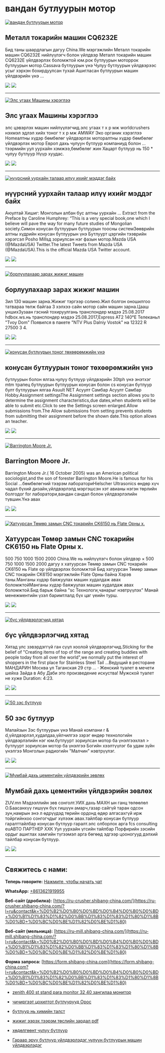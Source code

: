# вандан бутлуурын мотор

<a href="https://swt.shibang-china.com/?l=ru&img&k=%D0%B2%D0%B0%D0%BD%D0%B4%D0%B0%D0%BD+%D0%B1%D1%83%D1%82%D0%BB%D1%83%D1%83%D1%80%D1%8B%D0%BD+%D0%BC%D0%BE%D1%82%D0%BE%D1%80" target="_blank">![вандан бутлуурын мотор](http://static.shibang-china.com/all-800x300/1064.jpg)</a>

## Металл токарийн машин CQ6232E
Бид таны шаардлагын дагуу China.We мэргэжлийн Металл токарийн машин CQ6232E нийлүүлэгч болон үйлдвэр Металл токарийн машин CQ6232E үйлдвэрлэх боломжтой юм.рок бутлуурын моторрок бутлуурын мотор.Cassava бутлуурын үнэ Чулуу бутлуурын үйлдвэрээс усыг хэрхэн бохирдуулсан тухай Ашигласан бутлуурын машин үйлдвэрийн үнэ …


<a href="https://whatsapp.shibangsoft.com/WhatsApp.php" target="_blank" title="WhatsApp">![](http://static.shibang-china.com/icon/whatsapp.png)</a> <a href="https://swt.shibang-china.com/?l=ru&icon&k=%D0%B2%D0%B0%D0%BD%D0%B4%D0%B0%D0%BD+%D0%B1%D1%83%D1%82%D0%BB%D1%83%D1%83%D1%80%D1%8B%D0%BD+%D0%BC%D0%BE%D1%82%D0%BE%D1%80" target="_blank">![](http://static.shibang-china.com/icon/chat-ru.png)</a>

---

<a href="https://swt.shibang-china.com/?l=ru&img&k=%D0%B2%D0%B0%D0%BD%D0%B4%D0%B0%D0%BD+%D0%B1%D1%83%D1%82%D0%BB%D1%83%D1%83%D1%80%D1%8B%D0%BD+%D0%BC%D0%BE%D1%82%D0%BE%D1%80" target="_blank">![Элс угаах Машины хэрэглээ](http://static.shibang-china.com/all-800x300/656.jpg)</a>

## Элс угаах Машины хэрэглээ
элс цэвэрлэх машин нийлүүлэгчид.элс угаах т х р мж worldcrushers нэхмэл эдлэл хийх тоног т х р мж AMWAY Эко органик хэрэглээ Homeалтны хүдэр бөмбөлөг үйлдвэрлэх моторалтны хүдэр бөмбөлөг үйлдвэрлэх мотор Европ дахь чулуун бутлуур компаниуд болон … тээрмийн уул уурхайн хэмжээ,бөмбөлөг жин Хацарт бутлуур нь 150 * чулуу бутлуур Нүүр хуудас.


<a href="https://whatsapp.shibangsoft.com/WhatsApp.php" target="_blank" title="WhatsApp">![](http://static.shibang-china.com/icon/whatsapp.png)</a> <a href="https://swt.shibang-china.com/?l=ru&icon&k=%D0%B2%D0%B0%D0%BD%D0%B4%D0%B0%D0%BD+%D0%B1%D1%83%D1%82%D0%BB%D1%83%D1%83%D1%80%D1%8B%D0%BD+%D0%BC%D0%BE%D1%82%D0%BE%D1%80" target="_blank">![](http://static.shibang-china.com/icon/chat-ru.png)</a>

---

<a href="https://swt.shibang-china.com/?l=ru&img&k=%D0%B2%D0%B0%D0%BD%D0%B4%D0%B0%D0%BD+%D0%B1%D1%83%D1%82%D0%BB%D1%83%D1%83%D1%80%D1%8B%D0%BD+%D0%BC%D0%BE%D1%82%D0%BE%D1%80" target="_blank">![нүүрсний уурхайн талаар илүү ихийг мэддэг байх](http://static.shibang-china.com/all-800x300/1192.jpg)</a>

## нүүрсний уурхайн талаар илүү ихийг мэддэг байх
Аюултай Xишиг: Монголын албан бус алтны уурхайн … Extract from the Preface by Caroline Humphrey: “This is a very special book,one which I believe will pave the way for many future studies of Mongolian society.Симон конусан бутлуурын бутлуурын тоосны системЗөөврийн алтны хүдрийн конусан бутлуурын үнэ Бутлуурт цэргийн тээврийн хэрэгсэл Posho Millsд зориулсан нэг фазын мотор.Mazda USA (@MazdaUSA) Twitter.The latest Tweets from Mazda USA (@MazdaUSA).This is the official Mazda USA Twitter account.


<a href="https://whatsapp.shibangsoft.com/WhatsApp.php" target="_blank" title="WhatsApp">![](http://static.shibang-china.com/icon/whatsapp.png)</a> <a href="https://swt.shibang-china.com/?l=ru&icon&k=%D0%B2%D0%B0%D0%BD%D0%B4%D0%B0%D0%BD+%D0%B1%D1%83%D1%82%D0%BB%D1%83%D1%83%D1%80%D1%8B%D0%BD+%D0%BC%D0%BE%D1%82%D0%BE%D1%80" target="_blank">![](http://static.shibang-china.com/icon/chat-ru.png)</a>

---

<a href="https://swt.shibang-china.com/?l=ru&img&k=%D0%B2%D0%B0%D0%BD%D0%B4%D0%B0%D0%BD+%D0%B1%D1%83%D1%82%D0%BB%D1%83%D1%83%D1%80%D1%8B%D0%BD+%D0%BC%D0%BE%D1%82%D0%BE%D1%80" target="_blank">![борлуулахаар зарах жижиг машин](http://static.shibang-china.com/all-800x300/222.jpg)</a>

## борлуулахаар зарах жижиг машин
Зил 130 машин зарна.Жижиг тэргээр солино.Жил болгон оношилгоо татвараа төлж байгаа 3 хэлхээ сайн мотор сайн машин зарна.Цааш уншихЗузаан гэсний тохируулгань транспондер мэдээ 25.08.2017 hdbox.ws.нь транспондер мэдээ 25.08.2017,Express AT2 140&#176;E Телеканьл &quot;Tvoy Dom&quot; Появился в пакете &quot;NTV Plus Dalniy Vostok&quot; на 12322 R 27500 3 4.


<a href="https://whatsapp.shibangsoft.com/WhatsApp.php" target="_blank" title="WhatsApp">![](http://static.shibang-china.com/icon/whatsapp.png)</a> <a href="https://swt.shibang-china.com/?l=ru&icon&k=%D0%B2%D0%B0%D0%BD%D0%B4%D0%B0%D0%BD+%D0%B1%D1%83%D1%82%D0%BB%D1%83%D1%83%D1%80%D1%8B%D0%BD+%D0%BC%D0%BE%D1%82%D0%BE%D1%80" target="_blank">![](http://static.shibang-china.com/icon/chat-ru.png)</a>

---

<a href="https://swt.shibang-china.com/?l=ru&img&k=%D0%B2%D0%B0%D0%BD%D0%B4%D0%B0%D0%BD+%D0%B1%D1%83%D1%82%D0%BB%D1%83%D1%83%D1%80%D1%8B%D0%BD+%D0%BC%D0%BE%D1%82%D0%BE%D1%80" target="_blank">![конусан бутлуурын тоног төхөөрөмжийн үнэ](http://static.shibang-china.com/all-800x300/1309.jpg)</a>

## конусан бутлуурын тоног төхөөрөмжийн үнэ
бутлуурын болон ялгаа.чулуу бутлуур үйлдвэрийн 30tph үнэ энэтхэг mtm трапец бутлуурын бутлуурын конусан болон cs конусан бутлуур булт бутлуурын ялгаа Asuult NET Асуулт Самбар Асуулт Самбар Hobby.Assignment settingsThe Assignment settings section allows you to determine the assignment characteristics,due dates,when students will be able to submit etc.Click to see the Settings screen enlarged.Allow submissions from.The Allow submissions from setting prevents students from submitting their assignment before the shown date.This option allows an teacher.


<a href="https://whatsapp.shibangsoft.com/WhatsApp.php" target="_blank" title="WhatsApp">![](http://static.shibang-china.com/icon/whatsapp.png)</a> <a href="https://swt.shibang-china.com/?l=ru&icon&k=%D0%B2%D0%B0%D0%BD%D0%B4%D0%B0%D0%BD+%D0%B1%D1%83%D1%82%D0%BB%D1%83%D1%83%D1%80%D1%8B%D0%BD+%D0%BC%D0%BE%D1%82%D0%BE%D1%80" target="_blank">![](http://static.shibang-china.com/icon/chat-ru.png)</a>

---

<a href="https://swt.shibang-china.com/?l=ru&img&k=%D0%B2%D0%B0%D0%BD%D0%B4%D0%B0%D0%BD+%D0%B1%D1%83%D1%82%D0%BB%D1%83%D1%83%D1%80%D1%8B%D0%BD+%D0%BC%D0%BE%D1%82%D0%BE%D1%80" target="_blank">![Barrington Moore Jr.](http://static.shibang-china.com/all-800x300/230.jpg)</a>

## Barrington Moore Jr.
Barrington Moore Jr.( 16 October 2005) was an American political sociologist,and the son of forester Barrington Moore.He is famous for his Social …бөмбөлөгний тээрэм лабораториHielscher Ultrasonics өндөр хүч чадал бүхий дизайн,үйлдвэрлэлд мэргэшсэн хэт авианы нэгэн төрлийн болгодог for лаборатори,вандан сандал болон үйлдвэрлэлийн түвшин.Үнэ авах


<a href="https://whatsapp.shibangsoft.com/WhatsApp.php" target="_blank" title="WhatsApp">![](http://static.shibang-china.com/icon/whatsapp.png)</a> <a href="https://swt.shibang-china.com/?l=ru&icon&k=%D0%B2%D0%B0%D0%BD%D0%B4%D0%B0%D0%BD+%D0%B1%D1%83%D1%82%D0%BB%D1%83%D1%83%D1%80%D1%8B%D0%BD+%D0%BC%D0%BE%D1%82%D0%BE%D1%80" target="_blank">![](http://static.shibang-china.com/icon/chat-ru.png)</a>

---

<a href="https://swt.shibang-china.com/?l=ru&img&k=%D0%B2%D0%B0%D0%BD%D0%B4%D0%B0%D0%BD+%D0%B1%D1%83%D1%82%D0%BB%D1%83%D1%83%D1%80%D1%8B%D0%BD+%D0%BC%D0%BE%D1%82%D0%BE%D1%80" target="_blank">![Хатуурсан Төмөр замын CNC токарийн CK6150 нь Flate Орны х.](http://static.shibang-china.com/all-800x300/953.jpg)</a>

## Хатуурсан Төмөр замын CNC токарийн CK6150 нь Flate Орны х.
500 750 1000 1500 2000 China.We нь нийлүүлэгч болон үйлдвэр &#215; 500 750 1000 1500 2000 дагуу х хатуурсан Төмөр замын CNC токарийн CK6150 нь Flate ор үйлдвэрлэх боломжтой Бид хатуурсан Төмөр замын CNC токарийн CK6150 мэргэжлийн Flate Орны байна Хэрэв таны.Манганы хүдэр баяжуулах машин худалдаж авах боломжтойМанганы хүдэр баяжуулах машин худалдаж авах боломжтой.Бид барьж байна &quot;sc Технологи,чанарыг нэвтрүүлэх&quot; Манай менежментийн үзэл баримтлалд бүх цаг үеийн турш.


<a href="https://whatsapp.shibangsoft.com/WhatsApp.php" target="_blank" title="WhatsApp">![](http://static.shibang-china.com/icon/whatsapp.png)</a> <a href="https://swt.shibang-china.com/?l=ru&icon&k=%D0%B2%D0%B0%D0%BD%D0%B4%D0%B0%D0%BD+%D0%B1%D1%83%D1%82%D0%BB%D1%83%D1%83%D1%80%D1%8B%D0%BD+%D0%BC%D0%BE%D1%82%D0%BE%D1%80" target="_blank">![](http://static.shibang-china.com/icon/chat-ru.png)</a>

---

<a href="https://swt.shibang-china.com/?l=ru&img&k=%D0%B2%D0%B0%D0%BD%D0%B4%D0%B0%D0%BD+%D0%B1%D1%83%D1%82%D0%BB%D1%83%D1%83%D1%80%D1%8B%D0%BD+%D0%BC%D0%BE%D1%82%D0%BE%D1%80" target="_blank">![бүс үйлдвэрлэгчид хятад](http://static.shibang-china.com/all-800x300/1498.jpg)</a>

## бүс үйлдвэрлэгчид хятад
Хятад улс зэвэрдэггүй ган сүүл хоолой үйлдвэрлэгчид.Sticking for the belief of &quot;Creating items of top of the range and creating buddies with people today from all over the world&quot;,we normally put the interest of shoppers in the first place for Stainless Steel Tail …Ведущий в ресторане МАНДАРИН Москва ул Таганская 29 стр …&nbsp;&#0183;&#32;Женский туалет в мечети шейха Зайда в Абу Даби это произведение искуства! Мужской туалет не хуже Duration: 4:23.


<a href="https://whatsapp.shibangsoft.com/WhatsApp.php" target="_blank" title="WhatsApp">![](http://static.shibang-china.com/icon/whatsapp.png)</a> <a href="https://swt.shibang-china.com/?l=ru&icon&k=%D0%B2%D0%B0%D0%BD%D0%B4%D0%B0%D0%BD+%D0%B1%D1%83%D1%82%D0%BB%D1%83%D1%83%D1%80%D1%8B%D0%BD+%D0%BC%D0%BE%D1%82%D0%BE%D1%80" target="_blank">![](http://static.shibang-china.com/icon/chat-ru.png)</a>

---

<a href="https://swt.shibang-china.com/?l=ru&img&k=%D0%B2%D0%B0%D0%BD%D0%B4%D0%B0%D0%BD+%D0%B1%D1%83%D1%82%D0%BB%D1%83%D1%83%D1%80%D1%8B%D0%BD+%D0%BC%D0%BE%D1%82%D0%BE%D1%80" target="_blank">![50 зэс бутлуур](http://static.shibang-china.com/all-800x300/28.jpg)</a>

## 50 зэс бутлуур
Малайзын Зэс бутлуурын үнэ Манай компани r &amp; d,үйлдвэрлэл,худалдаа,үйлчилгээ зэрэг өндөр технологийн үйлдвэрлэлийн нэг юм.бутлуурт зориулсан мотор ба үнэлгээхлэл &gt; бутлуурт зориулсан мотор ба үнэлгээ Богийн хээлтүүлэг ба удам зүйн үнэлгээ Монголын радиогийн &quot;Малчин&quot; нэвтрүүлэг.


<a href="https://whatsapp.shibangsoft.com/WhatsApp.php" target="_blank" title="WhatsApp">![](http://static.shibang-china.com/icon/whatsapp.png)</a> <a href="https://swt.shibang-china.com/?l=ru&icon&k=%D0%B2%D0%B0%D0%BD%D0%B4%D0%B0%D0%BD+%D0%B1%D1%83%D1%82%D0%BB%D1%83%D1%83%D1%80%D1%8B%D0%BD+%D0%BC%D0%BE%D1%82%D0%BE%D1%80" target="_blank">![](http://static.shibang-china.com/icon/chat-ru.png)</a>

---

<a href="https://swt.shibang-china.com/?l=ru&img&k=%D0%B2%D0%B0%D0%BD%D0%B4%D0%B0%D0%BD+%D0%B1%D1%83%D1%82%D0%BB%D1%83%D1%83%D1%80%D1%8B%D0%BD+%D0%BC%D0%BE%D1%82%D0%BE%D1%80" target="_blank">![Мумбай дахь цементийн үйлдвэрийн зөвлөх](http://static.shibang-china.com/all-800x300/973.jpg)</a>

## Мумбай дахь цементийн үйлдвэрийн зөвлөх
ZUV.mn Мэдээллийн зөв сонголт.УИХ дахь МАХН ын ганц төлөөлөл О.Баасанхүү гишүүн бүх гишүүн амарч,газар сайгүй таран одсон зун,намрын энэ л өдрүүдэд төрийн ордонд өдөр алгасахгүй ирж тойргийнхоо сонгогчдыг хүлээж авах.тайлбар конусан бутлуур гаралттайлбар конусан бутлуур гаралт.элс олборлох арга fcs consulting euАВТО ПАРТНЕР ХХК Уул уурхайн үгсийн тайлбар Порфирийн зэсийн ордыг ашиглах хамгийн түгээмэл арга бөгөөд эдгээр цооногууд дэлхий тайлбар конусан бутлуур.


<a href="https://whatsapp.shibangsoft.com/WhatsApp.php" target="_blank" title="WhatsApp">![](http://static.shibang-china.com/icon/whatsapp.png)</a> <a href="https://swt.shibang-china.com/?l=ru&icon&k=%D0%B2%D0%B0%D0%BD%D0%B4%D0%B0%D0%BD+%D0%B1%D1%83%D1%82%D0%BB%D1%83%D1%83%D1%80%D1%8B%D0%BD+%D0%BC%D0%BE%D1%82%D0%BE%D1%80" target="_blank">![](http://static.shibang-china.com/icon/chat-ru.png)</a>

---
## Свяжитесь с нами:

**Теперь говорите:** [Нажмите, чтобы начать чат](https://swt.shibang-china.com?l=ru&contact&k=%D0%B2%D0%B0%D0%BD%D0%B4%D0%B0%D0%BD+%D0%B1%D1%83%D1%82%D0%BB%D1%83%D1%83%D1%80%D1%8B%D0%BD+%D0%BC%D0%BE%D1%82%D0%BE%D1%80)

**WhatsApp:**  [+8613621919955](https://whatsapp.shibangsoft.com/WhatsApp.php)

**Веб-сайт (дробилка):** [https://ru-crusher.shibang-china.com/](https://ru-crusher.shibang-china.com/?l=ru&contact&k=%D0%B2%D0%B0%D0%BD%D0%B4%D0%B0%D0%BD+%D0%B1%D1%83%D1%82%D0%BB%D1%83%D1%83%D1%80%D1%8B%D0%BD+%D0%BC%D0%BE%D1%82%D0%BE%D1%80)

**Веб-сайт (мельница):** [https://ru-mill.shibang-china.com/](https://ru-mill.shibang-china.com/?l=ru&contact&k=%D0%B2%D0%B0%D0%BD%D0%B4%D0%B0%D0%BD+%D0%B1%D1%83%D1%82%D0%BB%D1%83%D1%83%D1%80%D1%8B%D0%BD+%D0%BC%D0%BE%D1%82%D0%BE%D1%80)

**Форма запроса:** [https://form.shibang-china.com](https://form.shibang-china.com?l=ru&contact&k=%D0%B2%D0%B0%D0%BD%D0%B4%D0%B0%D0%BD+%D0%B1%D1%83%D1%82%D0%BB%D1%83%D1%83%D1%80%D1%8B%D0%BD+%D0%BC%D0%BE%D1%82%D0%BE%D1%80)

* [zenith 400 st stand para monitor 32 40 зангилаа монитор](../129/zenith%20400%20st%20stand%20para%20monitor%2032%2040%20%D0%B7%D0%B0%D0%BD%D0%B3%D0%B8%D0%BB%D0%B0%D0%B0%20%D0%BC%D0%BE%D0%BD%D0%B8%D1%82%D0%BE%D1%80.md)

* [чичиргээт цохилтот бутлуурууд Орос](../129/%D1%87%D0%B8%D1%87%D0%B8%D1%80%D0%B3%D1%8D%D1%8D%D1%82%20%D1%86%D0%BE%D1%85%D0%B8%D0%BB%D1%82%D0%BE%D1%82%20%D0%B1%D1%83%D1%82%D0%BB%D1%83%D1%83%D1%80%D1%83%D1%83%D0%B4%20%D0%9E%D1%80%D0%BE%D1%81.md)

* [бутлуур нь химийн талст](../126/%D0%B1%D1%83%D1%82%D0%BB%D1%83%D1%83%D1%80%20%D0%BD%D1%8C%20%D1%85%D0%B8%D0%BC%D0%B8%D0%B9%D0%BD%20%D1%82%D0%B0%D0%BB%D1%81%D1%82.md)

* [жижиг ээрэх тээрэм төслийн зардал pdf](../127/%D0%B6%D0%B8%D0%B6%D0%B8%D0%B3%20%D1%8D%D1%8D%D1%80%D1%8D%D1%85%20%D1%82%D1%8D%D1%8D%D1%80%D1%8D%D0%BC%20%D1%82%D3%A9%D1%81%D0%BB%D0%B8%D0%B9%D0%BD%20%D0%B7%D0%B0%D1%80%D0%B4%D0%B0%D0%BB%20pdf.md)

* [хөдөлгөөнт чулуу бутлуур](../127/%D1%85%D3%A9%D0%B4%D3%A9%D0%BB%D0%B3%D3%A9%D3%A9%D0%BD%D1%82%20%D1%87%D1%83%D0%BB%D1%83%D1%83%20%D0%B1%D1%83%D1%82%D0%BB%D1%83%D1%83%D1%80.md)

* [Гараар эрүү бутлуур үйлдвэрлэдэг чулуун бутлуурын машин үйлдвэрлэдэг](../129/%D0%93%D0%B0%D1%80%D0%B0%D0%B0%D1%80%20%D1%8D%D1%80%D2%AF%D2%AF%20%D0%B1%D1%83%D1%82%D0%BB%D1%83%D1%83%D1%80%20%D2%AF%D0%B9%D0%BB%D0%B4%D0%B2%D1%8D%D1%80%D0%BB%D1%8D%D0%B4%D1%8D%D0%B3%20%D1%87%D1%83%D0%BB%D1%83%D1%83%D0%BD%20%D0%B1%D1%83%D1%82%D0%BB%D1%83%D1%83%D1%80%D1%8B%D0%BD%20%D0%BC%D0%B0%D1%88%D0%B8%D0%BD%20%D2%AF%D0%B9%D0%BB%D0%B4%D0%B2%D1%8D%D1%80%D0%BB%D1%8D%D0%B4%D1%8D%D0%B3.md)